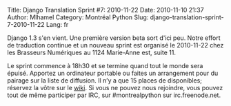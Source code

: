 Title: Django Translation Sprint #7: 2010-11-22
Date: 2010-11-10 21:37
Author: Mlhamel
Category: Montréal Python
Slug: django-translation-sprint-7-2010-11-22
Lang: fr

<div>
<div>
Django 1.3 s'en vient. Une première version beta sort d'ici peu. Notre
effort de traduction continue et un nouveau sprint est organisé le
2010-11-22 chez les Brasseurs Numériques au 1124 Marie-Anne est, suite
11.

Le sprint commence à 18h30 et se termine quand tout le monde sera
épuisé. Apportez un ordinateur portable ou faites un arrangement pour du
pairage sur la liste de diffusion. Il n’y a que 15 places de
disponibles; réservez la vôtre sur le [wiki][]. Si vous ne pouvez nous
rejoindre, vous pouvez tout de même participer par IRC, sur
\#montrealpython sur irc.freenode.net.

</div>
</div>

  [wiki]: http://wiki.montrealpython.org/index.php/Translation_of_Django_7

